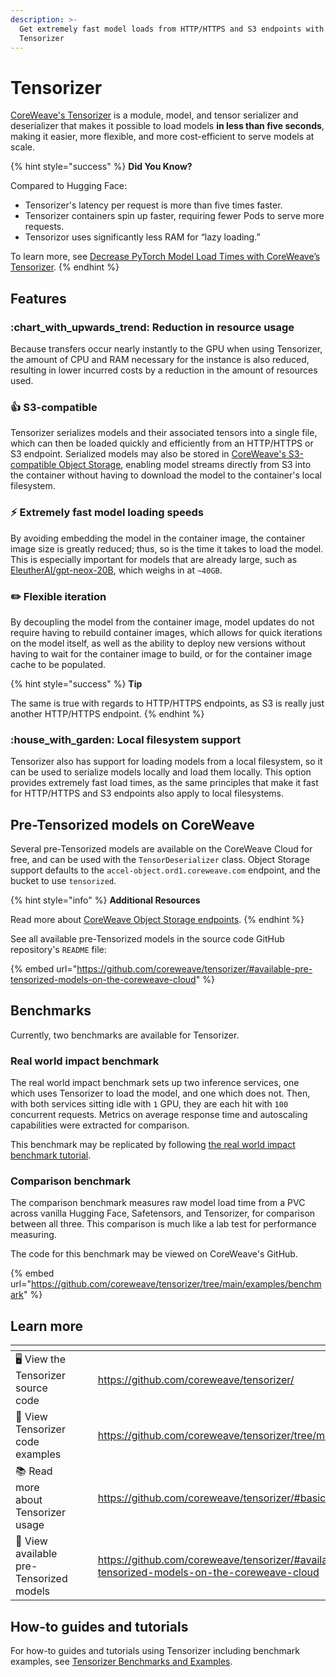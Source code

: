 ```yaml
---
description: >-
  Get extremely fast model loads from HTTP/HTTPS and S3 endpoints with CoreWeave
  Tensorizer
---
```


# Tensorizer

[CoreWeave's Tensorizer](https://github.com/coreweave/tensorizer/) is a module, model, and tensor serializer and deserializer that makes it possible to load models **in less than five seconds**, making it easier, more flexible, and more cost-efficient to serve models at scale.

{% hint style="success" %}
**Did You Know?**

Compared to Hugging Face:

* Tensorizer's latency per request is more than five times faster.
* Tensorizer containers spin up faster, requiring fewer Pods to serve more requests.
* Tensorizor uses significantly less RAM for “lazy loading.”

To learn more, see [Decrease PyTorch Model Load Times with CoreWeave’s Tensorizer](https://coreweave.com/blog/coreweaves-tensorizer-decrease-pytorch-model-load-times).
{% endhint %}

## Features

### :chart\_with\_upwards\_trend: Reduction in resource usage

Because transfers occur nearly instantly to the GPU when using Tensorizer, the amount of CPU and RAM necessary for the instance is also reduced, resulting in lower incurred costs by a reduction in the amount of resources used.

### :thumbsup: S3-compatible

Tensorizer serializes models and their associated tensors into a single file, which can then be loaded quickly and efficiently from an HTTP/HTTPS or S3 endpoint. Serialized models may also be stored in [CoreWeave's S3-compatible Object Storage](../how-to-guides-and-tutorials/examples/tensorflow-guides/gpt-2/service-s3.md), enabling model streams directly from S3 into the container without having to download the model to the container's local filesystem.

### :zap: Extremely fast model loading speeds

By avoiding embedding the model in the container image, the container image size is greatly reduced; thus, so is the time it takes to load the model. This is especially important for models that are already large, such as [EleutherAI/gpt-neox-20B](https://huggingface.co/EleutherAI/gpt-neox-20B), which weighs in at `~40GB`.

### :pencil2: Flexible iteration

By decoupling the model from the container image, model updates do not require having to rebuild container images, which allows for quick iterations on the model itself, as well as the ability to deploy new versions without having to wait for the container image to build, or for the container image cache to be populated.

{% hint style="success" %}
**Tip**

The same is true with regards to HTTP/HTTPS endpoints, as S3 is really just another HTTP/HTTPS endpoint.
{% endhint %}

### :house\_with\_garden: **Local filesystem support**

Tensorizer also has support for loading models from a local filesystem, so it can be used to serialize models locally and load them locally. This option provides extremely fast load times, as the same principles that make it fast for HTTP/HTTPS and S3 endpoints also apply to local filesystems.

## Pre-Tensorized models on CoreWeave

Several pre-Tensorized models are available on the CoreWeave Cloud for free, and can be used with the `TensorDeserializer` class. Object Storage support defaults to the `accel-object.ord1.coreweave.com` endpoint, and the bucket to use `tensorized`.

{% hint style="info" %}
**Additional Resources**

Read more about [CoreWeave Object Storage endpoints](../../storage/object-storage.md).
{% endhint %}

See all available pre-Tensorized models in the source code GitHub repository's `README` file:

{% embed url="https://github.com/coreweave/tensorizer/#available-pre-tensorized-models-on-the-coreweave-cloud" %}

## Benchmarks

Currently, two benchmarks are available for Tensorizer.

### Real world impact benchmark

The real world impact benchmark sets up two inference services, one which uses Tensorizer to load the model, and one which does not. Then, with both services sitting idle with `1` GPU, they are each hit with `100` concurrent requests. Metrics on average response time and autoscaling capabilities were extracted for comparison.

This benchmark may be replicated by following [the real world impact benchmark tutorial](../how-to-guides-and-tutorials/examples/tensorizer-benchmarks-and-examples/real-world-impact-benchmark.md).

### Comparison benchmark

The comparison benchmark measures raw model load time from a PVC across vanilla Hugging Face, Safetensors, and Tensorizer, for comparison between all three. This comparison is much like a lab test for performance measuring.

The code for this benchmark may be viewed on CoreWeave's GitHub.

{% embed url="https://github.com/coreweave/tensorizer/tree/main/examples/benchmark" %}

## Learn more

<table data-card-size="large" data-view="cards"><thead><tr><th></th><th data-hidden></th><th data-hidden></th><th data-hidden data-card-target data-type="content-ref"></th></tr></thead><tbody><tr><td><span data-gb-custom-inline data-tag="emoji" data-code="1f5a5">🖥</span> View the Tensorizer source code</td><td></td><td></td><td><a href="https://github.com/coreweave/tensorizer/">https://github.com/coreweave/tensorizer/</a></td></tr><tr><td><span data-gb-custom-inline data-tag="emoji" data-code="1f9e0">🧠</span> View Tensorizer code examples</td><td></td><td></td><td><a href="https://github.com/coreweave/tensorizer/tree/main/examples">https://github.com/coreweave/tensorizer/tree/main/examples</a></td></tr><tr><td><span data-gb-custom-inline data-tag="emoji" data-code="1f4da">📚</span> Read more about Tensorizer usage</td><td></td><td></td><td><a href="https://github.com/coreweave/tensorizer/#basic-usage">https://github.com/coreweave/tensorizer/#basic-usage</a></td></tr><tr><td><span data-gb-custom-inline data-tag="emoji" data-code="1f389">🎉</span> View available pre-Tensorized models</td><td></td><td></td><td><a href="https://github.com/coreweave/tensorizer/#available-pre-tensorized-models-on-the-coreweave-cloud">https://github.com/coreweave/tensorizer/#available-pre-tensorized-models-on-the-coreweave-cloud</a></td></tr></tbody></table>

## How-to guides and tutorials

For how-to guides and tutorials using Tensorizer including benchmark examples, see [Tensorizer Benchmarks and Examples](../how-to-guides-and-tutorials/examples/tensorizer-benchmarks-and-examples/).
